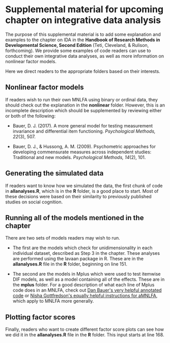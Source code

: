 # Supplemental material for upcoming chapter on integrative data analysis

The purpose of this supplemental material is to add some explanation and examples to the chapter on IDA in the **Handbook of Research Methods in Developmental Science, Second Edition** (Teti, Cleveland, & Rulison, forthcoming). We provide some examples of code readers can use to conduct their own integrative data analyses, as well as more information on nonlinear factor models.

Here we direct readers to the appropriate folders based on their interests.

## Nonlinear factor models

If readers wish to run their own MNLFA using binary or ordinal data, they should check out the explanation in the **nonlinear** folder. However, this is an incomplete description which should be supplemented by reviewing either or both of the following:

* Bauer, D. J. (2017). A more general model for testing measurement invariance and differential item functioning. *Psychological Methods, 22*(3), 507.

* Bauer, D. J., & Hussong, A. M. (2009). Psychometric approaches for developing commensurate measures across independent studies: Traditional and new models. *Psychological Methods, 14*(2), 101.

## Generating the simulated data

If readers want to know how we simulated the data, the first chunk of code in **allanalyses.R**, which is in the **R** folder, is a good place to start. Most of these decisions were based on their similarity to previously published studies on social cognition.

## Running all of the models mentioned in the chapter

There are two sets of models readers may wish to run. 

* The first are the models which check for unidimensionality in each individual dataset, described as Step 3 in the chapter. These analyses are performed using the lavaan package in R. These are in the **allanalyses.R** file in the **R** folder, beginning on line 151.

* The second are the models in Mplus which were used to test itemwise DIF models, as well as a model containing all of the effects. These are in the **mplus** folder. For a good description of what each line of Mplus code does in an MNLFA, check out [Dan Bauer's very helpful annotated code](https://supp.apa.org/psycarticles/supplemental/met0000077/MET_Bauer_2015-0386R2_Supp%5B1%5D.pdf) or [Nisha Gottfredson's equally helpful instructions for aMNLFA](https://nishagottfredson.web.unc.edu/wp-content/uploads/sites/7007/2021/07/Online-Appendix_v1.0.0.pdf), which apply to MNLFA more generally.

## Plotting factor scores

Finally, readers who want to create different factor score plots can see how we did it in the **allanalyses.R** file in the **R** folder. This input starts at line 168.